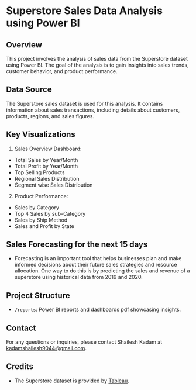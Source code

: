 
# Superstore Sales Data Analysis using Power BI

## Overview
This project involves the analysis of sales data from the Superstore dataset using Power BI. The goal of the analysis is to gain insights into sales trends, customer behavior, and product performance.

## Data Source
The Superstore sales dataset is used for this analysis. It contains information about sales transactions, including details about customers, products, regions, and sales figures.

## Key Visualizations
1. Sales Overview Dashboard:
- Total Sales by Year/Month
- Total Profit by Year/Month
- Top Selling Products
- Regional Sales Distribution
- Segment wise Sales Distribution
  

2. Product Performance:
- Sales by Category
- Top 4 Sales by sub-Category
- Sales by Ship Method
- Sales and Profit by State


## Sales Forecasting for the next 15 days
 - Forecasting is an important tool that helps businesses plan and make informed decisions about their future sales strategies and resource allocation. One way to do this is by predicting the sales and revenue of a superstore using historical data from 2019 and 2020.


## Project Structure
- `/reports`: Power BI reports and dashboards pdf showcasing insights.


## Contact
For any questions or inquiries, please contact Shailesh Kadam at kadamshailesh9044@gmail.com.

## Credits
- The Superstore dataset is provided by [Tableau](https://www.tableau.com/).
